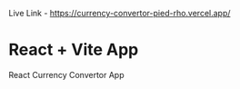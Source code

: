 Live Link - https://currency-convertor-pied-rho.vercel.app/

# React + Vite App

React Currency Convertor App
